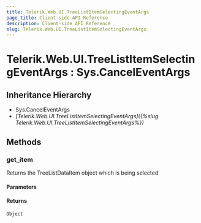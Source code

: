 ```yaml
---
title: Telerik.Web.UI.TreeListItemSelectingEventArgs
page_title: Client-side API Reference
description: Client-side API Reference
slug: Telerik.Web.UI.TreeListItemSelectingEventArgs
---
```


# Telerik.Web.UI.TreeListItemSelectingEventArgs : Sys.CancelEventArgs

## Inheritance Hierarchy

* Sys.CancelEventArgs
* *[Telerik.Web.UI.TreeListItemSelectingEventArgs]({%slug Telerik.Web.UI.TreeListItemSelectingEventArgs%})*

## Methods

### get_item

Returns the TreeListDataItem object which is being selected 

#### Parameters

#### Returns

`Object`
